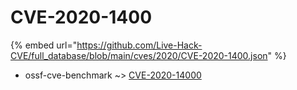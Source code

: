 # CVE-2020-1400
{% embed url="https://github.com/Live-Hack-CVE/full_database/blob/main/cves/2020/CVE-2020-1400.json" %}

* ossf-cve-benchmark ~> [CVE-2020-14000](https://www.alice-snow.ru/2020/database/cve-2020-1400/cve-2020-14000-ossf-cve-benchmark)